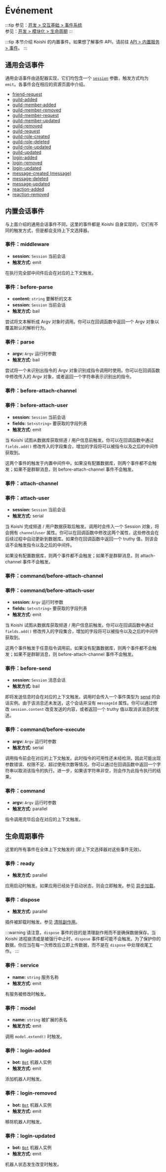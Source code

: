 # Événement

:::tip
参见：[开发 > 交互基础 > 事件系统](../../guide/basic/events.md) <br>参见：[开发 > 模块化 > 生命周期](../../guide/plugin/lifecycle.md)
:::

:::tip
本节介绍 Koishi 的内置事件。如果想了解事件 API，请前往 [API > 内置服务 > 事件](../service/events.md)。
:::

## 通用会话事件

通用会话事件由适配器实现，它们均包含一个 [`session`](./session.md) 参数，触发方式均为 `emit`。各事件会在相应的资源页面中介绍。

- [friend-request](../resources/user.md#friend-request)
- [guild-added](../resources/guild.md#guild-added)
- [guild-member-added](../resources/member.md#guild-member-added)
- [guild-member-removed](../resources/member.md#guild-member-removed)
- [guild-member-request](../resources/member.md#guild-member-request)
- [guild-member-updated](../resources/member.md#guild-member-updated)
- [guild-removed](../resources/guild.md#guild-removed)
- [guild-request](../resources/guild.md#guild-request)
- [guild-role-created](../resources/role.md#guild-role-created)
- [guild-role-deleted](../resources/role.md#guild-role-deleted)
- [guild-role-updated](../resources/role.md#guild-role-updated)
- [guild-updated](../resources/guild.md#guild-updated)
- [login-added](../resources/login.md#login-added)
- [login-removed](../resources/login.md#login-removed)
- [login-updated](../resources/login.md#login-updated)
- [message-created (message)](../resources/message.md#message-created)
- [message-deleted](../resources/message.md#message-deleted)
- [message-updated](../resources/message.md#message-updated)
- [reaction-added](../resources/reaction.md#reaction-added)
- [reaction-removed](../resources/reaction.md#reaction-removed)

## 内置会话事件

与上面介绍的通用会话事件不同，这里的事件都是 Koishi 自身实现的，它们有不同的触发方式，但是都会支持上下文选择器。

### 事件：middleware

- **session:** `Session` 当前会话
- **触发方式:** emit

在执行完全部中间件后会在对应的上下文触发。

### 事件：before-parse

- **content:** `string` 要解析的文本
- **session:** `Session` 当前会话
- **触发方式:** bail

尝试将文本解析成 Argv 对象时调用。你可以在回调函数中返回一个 Argv 对象以覆盖默认的解析行为。

### 事件：parse

- **argv:** `Argv` 运行时参数
- **触发方式:** bail

尝试将一个未识别出指令的 Argv 对象识别成指令调用时使用。你可以在回调函数中修改传入的 Argv 对象，或者返回一个字符串表示识别出的指令。

### 事件：before-attach-channel

### 事件：before-attach-user

- **session:** `Session` 当前会话
- **fields:** `Set<string>` 要获取的字段列表
- **触发方式:** emit

当 Koishi 试图从数据库获取频道 / 用户信息前触发。你可以在回调函数中通过 `fields.add()` 修改传入的字段集合，增加的字段将可以被指令以及之后的中间件获取到。

这两个事件的触发于内置中间件中。如果没有配置数据库，则两个事件都不会触发；如果不是群聊消息，则 before-attach-channel 事件不会触发。

### 事件：attach-channel

### 事件：attach-user

- **session:** `Session` 当前会话
- **触发方式:** serial

当 Koishi 完成频道 / 用户数据获取后触发。调用时会传入一个 Session 对象，将会拥有 `channel`/`user` 属性。你可以在回调函数中修改这两个属性，这些修改会在后续过程中自动更新到数据库。如果你在回调函数中返回一个 truthy 值，则该会话不会触发指令以及之后的中间件。

如果没有配置数据库，则两个事件都不会触发；如果不是群聊消息，则 attach-channel 事件不会触发。

### 事件：command/before-attach-channel

### 事件：command/before-attach-user

- **session:** `Argv` 运行时参数
- **fields:** `Set<string>` 要获取的字段列表
- **触发方式:** emit

当 Koishi 试图从数据库获取频道 / 用户信息前触发。你可以在回调函数中通过 `fields.add()` 修改传入的字段集合，增加的字段将可以被指令以及之后的中间件获取到。

这两个事件触发于任意指令调用前。如果没有配置数据库，则两个事件都不会触发；如果不是群聊消息，则 before-attach-channel 事件不会触发。

### 事件：before-send

- **session:** `Session` 消息会话
- **触发方式:** bail

即将发送信息时会在对应的上下文触发。调用时会传入一个事件类型为 [send](#消息类事件) 的会话实例。由于该消息还未发送，这个会话并没有 `messageId` 属性。你可以通过修改 `session.content` 改变发送的内容，或者返回一个 truthy 值以取消该消息的发送。

### 事件：command/before-execute

- **argv:** `Argv` 运行时参数
- **触发方式:** serial

调用指令前会在对应的上下文触发。此时指令的可用性还未经检测，因此可能出现参数错误、权限不足、超过使用次数等情况。你可以通过在回调函数中返回一个字符串以取消该指令的执行。进一步，如果该字符串非空，则会作为此指令执行的结果。

### 事件：command

- **argv:** `Argv` 运行时参数
- **触发方式:** parallel

指令调用完毕后会在对应的上下文触发。

## 生命周期事件

这里的所有事件在全体上下文触发的 (即上下文选择器对这些事件无效)。

### 事件：ready

- **触发方式:** parallel

应用启动时触发。如果应用已经处于启动状态，则会立即触发。参见 [异步加载](../../guide/plugin/lifecycle.md#异步加载与-ready-事件)。

### 事件：dispose

- **触发方式:** parallel

插件被卸载时触发。参见 [清除副作用](../../guide/plugin/lifecycle.md#清除副作用)。

:::warning
请注意，`dispose` 事件的目的是清理副作用而不是确保数据保存。当 Koishi 进程崩溃或是被强行中止时，`dispose` 事件都可能不会触发。为了保护你的数据，你应当在每一次修改后立即上传数据，而不是在 `dispose` 中处理收尾工作。
:::

### 事件：service

- **name:** `string` 服务名称
- **触发方式:** emit

有服务被修改时触发。

### 事件：model

- **name:** `string` 被扩展的表名
- **触发方式:** emit

调用 `model.extend()` 时触发。

### 事件：login-added

- **bot:** [`Bot`](./bot.md) 机器人实例
- **触发方式:** emit

添加机器人时触发。

### 事件：login-removed

- **bot:** [`Bot`](./bot.md) 机器人实例
- **触发方式:** emit

移除机器人时触发。

### 事件：login-updated

- **bot:** [`Bot`](./bot.md) 机器人实例
- **触发方式:** emit

机器人状态发生改变时触发。
